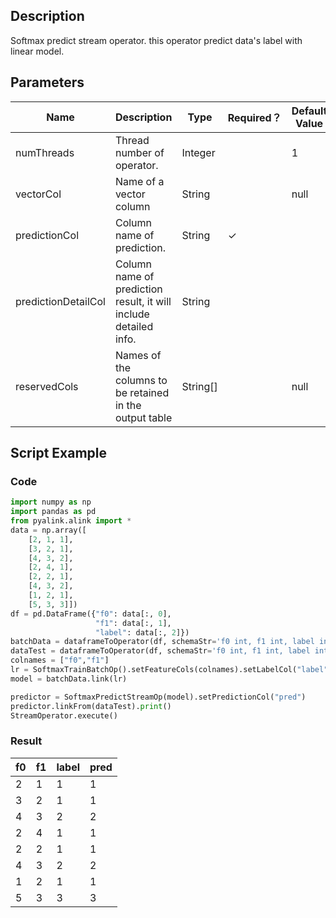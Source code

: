 ## Description
Softmax predict stream operator. this operator predict data's label with linear model.

## Parameters
| Name | Description | Type | Required？ | Default Value |
| --- | --- | --- | --- | --- |
| numThreads | Thread number of operator. | Integer |  | 1 |
| vectorCol | Name of a vector column | String |  | null |
| predictionCol | Column name of prediction. | String | ✓ |  |
| predictionDetailCol | Column name of prediction result, it will include detailed info. | String |  |  |
| reservedCols | Names of the columns to be retained in the output table | String[] |  | null |

## Script Example
### Code
```python
import numpy as np
import pandas as pd
from pyalink.alink import *
data = np.array([
    [2, 1, 1],
    [3, 2, 1],
    [4, 3, 2],
    [2, 4, 1],
    [2, 2, 1],
    [4, 3, 2],
    [1, 2, 1],
    [5, 3, 3]])
df = pd.DataFrame({"f0": data[:, 0], 
                   "f1": data[:, 1],
                   "label": data[:, 2]})
batchData = dataframeToOperator(df, schemaStr='f0 int, f1 int, label int', op_type='batch')
dataTest = dataframeToOperator(df, schemaStr='f0 int, f1 int, label int', op_type='stream')
colnames = ["f0","f1"]
lr = SoftmaxTrainBatchOp().setFeatureCols(colnames).setLabelCol("label")
model = batchData.link(lr)

predictor = SoftmaxPredictStreamOp(model).setPredictionCol("pred")
predictor.linkFrom(dataTest).print()
StreamOperator.execute()
```
### Result
f0 | f1 | label | pred 
---|----|-------|-----
2|1|1|1
3|2|1|1
4|3|2|2
2|4|1|1
2|2|1|1
4|3|2|2
1|2|1|1
5|3|3|3




